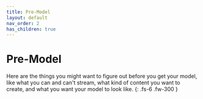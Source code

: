 ```yaml
---
title: Pre-Model
layout: default
nav_order: 2
has_children: true
---
```


# Pre-Model

Here are the things you might want to figure out before you get your model, like what you can and can't stream, what kind of content you want to create, and what you want your model to look like.
{: .fs-6 .fw-300 }
